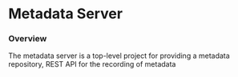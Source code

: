 Metadata Server
==========

### Overview

The metadata server is a top-level project for providing a metadata repository, REST API for the recording of metadata

